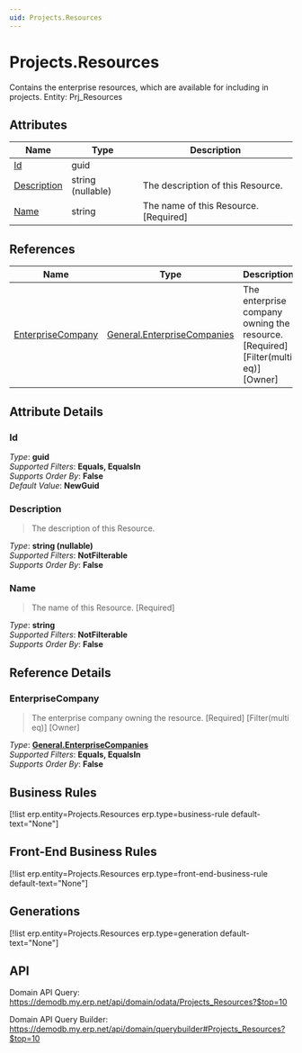 ```yaml
---
uid: Projects.Resources
---
```

# Projects.Resources

Contains the enterprise resources, which are available for including in projects. Entity: Prj_Resources

## Attributes

| Name | Type | Description |
| ---- | ---- | --- |
| [Id](Projects.Resources.md#Id) | guid |  
| [Description](Projects.Resources.md#Description) | string (nullable) | The description of this Resource. 
| [Name](Projects.Resources.md#Name) | string | The name of this Resource. [Required] 

## References

| Name | Type | Description |
| ---- | ---- | --- |
| [EnterpriseCompany](Projects.Resources.md#EnterpriseCompany) | [General.EnterpriseCompanies](General.EnterpriseCompanies.md) | The enterprise company owning the resource. [Required] [Filter(multi eq)] [Owner] |


## Attribute Details

### Id

_Type_: **guid**  
_Supported Filters_: **Equals, EqualsIn**  
_Supports Order By_: **False**  
_Default Value_: **NewGuid**  

### Description

> The description of this Resource.

_Type_: **string (nullable)**  
_Supported Filters_: **NotFilterable**  
_Supports Order By_: **False**  

### Name

> The name of this Resource. [Required]

_Type_: **string**  
_Supported Filters_: **NotFilterable**  
_Supports Order By_: **False**  


## Reference Details

### EnterpriseCompany

> The enterprise company owning the resource. [Required] [Filter(multi eq)] [Owner]

_Type_: **[General.EnterpriseCompanies](General.EnterpriseCompanies.md)**  
_Supported Filters_: **Equals, EqualsIn**  
_Supports Order By_: **False**  



## Business Rules

[!list erp.entity=Projects.Resources erp.type=business-rule default-text="None"]

## Front-End Business Rules

[!list erp.entity=Projects.Resources erp.type=front-end-business-rule default-text="None"]

## Generations

[!list erp.entity=Projects.Resources erp.type=generation default-text="None"]

## API

Domain API Query:
<https://demodb.my.erp.net/api/domain/odata/Projects_Resources?$top=10>

Domain API Query Builder:
<https://demodb.my.erp.net/api/domain/querybuilder#Projects_Resources?$top=10>

